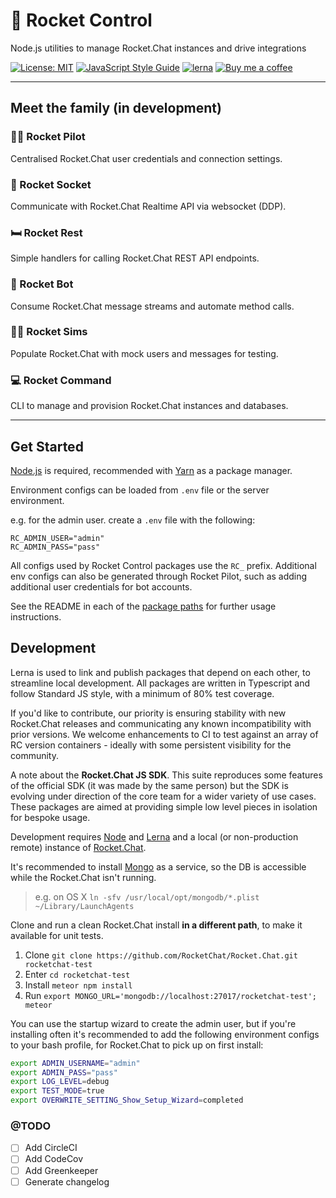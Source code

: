 [lerna]: https://lernajs.io/
[node]: https://nodejs.org/
[yarn]: https://yarnpkg.com/
[rc]: https://rocket.chat/
[mongo]: https://www.mongodb.com/
[pilot]: https://github.com/Amazebot/rocket-control/tree/master/packages/@amazebot

# 🚀 Rocket Control
Node.js utilities to manage Rocket.Chat instances and drive integrations

[![License: MIT](https://img.shields.io/badge/License-MIT-yellow.svg)](https://opensource.org/licenses/MIT)
[![JavaScript Style Guide](https://img.shields.io/badge/code_style-standard-brightgreen.svg)](https://standardjs.com)
[![lerna](https://img.shields.io/badge/maintained%20with-lerna-cc00ff.svg)](https://lernajs.io/)
[![Buy me a coffee](https://img.shields.io/badge/buy%20me%20a%20coffee-☕-yellow.svg)](https://www.buymeacoffee.com/UezGWCarA)

---

## Meet the family (in development)

### 👨‍✈️ Rocket Pilot
Centralised Rocket.Chat user credentials and connection settings.

### 🔌 Rocket Socket
Communicate with Rocket.Chat Realtime API via websocket (DDP).

### 🛏️ Rocket Rest
Simple handlers for calling Rocket.Chat REST API endpoints.

### 🤖 Rocket Bot
Consume Rocket.Chat message streams and automate method calls.

### 👨‍🎤 Rocket Sims
Populate Rocket.Chat with mock users and messages for testing.

### 💻 Rocket Command
CLI to manage and provision Rocket.Chat instances and databases.

---

## Get Started

[Node.js][node] is required, recommended with [Yarn][yarn] as a package manager.

Environment configs can be loaded from `.env` file or the server environment.

e.g. for the admin user. create a `.env` file with the following:

```
RC_ADMIN_USER="admin"
RC_ADMIN_PASS="pass"
```

All configs used by Rocket Control packages use the `RC_` prefix. Additional env configs can also be generated through Rocket Pilot, such as adding additional user credentials for bot accounts.

See the README in each of the [package paths](https://github.com/Amazebot/rocket-control/tree/master/packages) for further usage instructions.

## Development

Lerna is used to link and publish packages that depend on each other, to streamline local development. All packages are written in Typescript and follow Standard JS style, with a minimum of 80% test coverage.

If you'd like to contribute, our priority is ensuring stability with new Rocket.Chat releases and communicating any known incompatibility with prior versions. We welcome enhancements to CI to test against an array of RC version containers - ideally with some persistent visibility for the community.

A note about the **Rocket.Chat JS SDK**. This suite reproduces some features of the official SDK (it was made by the same person) but the SDK is evolving under direction of the core team for a wider variety of use cases. These packages are aimed at providing simple low level pieces in isolation for bespoke usage.

Development requires [Node][node] and [Lerna][lerna] and a local (or non-production remote) instance of [Rocket.Chat][rc].

It's recommended to install [Mongo][mongo] as a service, so the DB is accessible while the Rocket.Chat isn't running.
> e.g. on OS X `ln -sfv /usr/local/opt/mongodb/*.plist ~/Library/LaunchAgents`

Clone and run a clean Rocket.Chat install **in a different path**, to make it available for unit tests.
1. Clone    `git clone https://github.com/RocketChat/Rocket.Chat.git rocketchat-test`
2. Enter    `cd rocketchat-test`
3. Install  `meteor npm install`
4. Run      `export MONGO_URL='mongodb://localhost:27017/rocketchat-test'; meteor`

You can use the startup wizard to create the admin user, but if you're installing often it's recommended to add the following environment configs to your bash profile, for Rocket.Chat to pick up on first install:

```sh
export ADMIN_USERNAME="admin"
export ADMIN_PASS="pass"
export LOG_LEVEL=debug
export TEST_MODE=true
export OVERWRITE_SETTING_Show_Setup_Wizard=completed
```

### @TODO

- [ ] Add CircleCI
- [ ] Add CodeCov
- [ ] Add Greenkeeper
- [ ] Generate changelog
